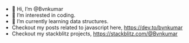- 👋 Hi, I’m @Bvnkumar
- 👀 I’m interested in coding.
- 🌱 I’m currently learning data structures.
- Checkout my posts related to javascript here, https://dev.to/bvnkumar
- Checkout my stackblitz projects, https://stackblitz.com/@Bvnkumar

<!---
Bvnkumar/Bvnkumar is a ✨ special ✨ repository because its `README.md` (this file) appears on your GitHub profile.
You can click the Preview link to take a look at your changes.
--->
